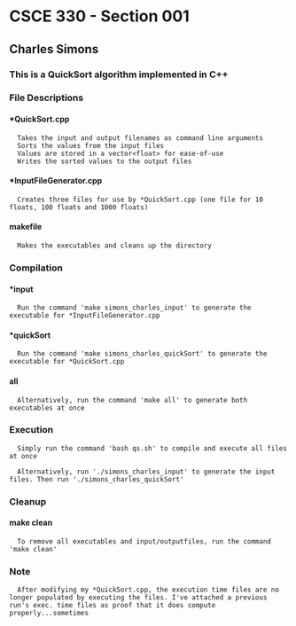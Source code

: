 # CSCE 330 - Section 001
## Charles Simons
### This is a QuickSort algorithm implemented in C++

### File Descriptions
#### *QuickSort.cpp
      Takes the input and output filenames as command line arguments
      Sorts the values from the input files
      Values are stored in a vector<float> for ease-of-use
      Writes the sorted values to the output files
#### *InputFileGenerator.cpp
      Creates three files for use by *QuickSort.cpp (one file for 10 floats, 100 floats and 1000 floats)
#### makefile
      Makes the executables and cleans up the directory

### Compilation
#### *input
      Run the command 'make simons_charles_input' to generate the executable for *InputFileGenerator.cpp
#### *quickSort
      Run the command 'make simons_charles_quickSort' to generate the executable for *QuickSort.cpp
#### all
      Alternatively, run the command 'make all' to generate both executables at once

### Execution
      Simply run the command 'bash qs.sh' to compile and execute all files at once

      Alternatively, run './simons_charles_input' to generate the input files. Then run './simons_charles_quickSort'

### Cleanup
#### make clean
      To remove all executables and input/outputfiles, run the command 'make clean'

### Note
      After modifying my *QuickSort.cpp, the execution time files are no longer populated by executing the files. I've attached a previous run's exec. time files as proof that it does compute properly...sometimes
